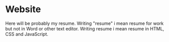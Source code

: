 # Website
Here will be probably my resume.
Writing "resume" i mean resume for work but not in Word or other text editor. Writing resume i mean resume in HTML, CSS and JavaScript.
